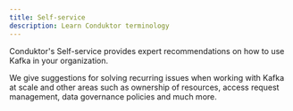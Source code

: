 ```yaml
---
title: Self-service
description: Learn Conduktor terminology
---
```


Conduktor's Self-service provides expert recommendations on how to use Kafka in your organization.

We give suggestions for solving recurring issues when working with Kafka at scale and other areas such as ownership of resources, access request management, data governance policies and much more.
